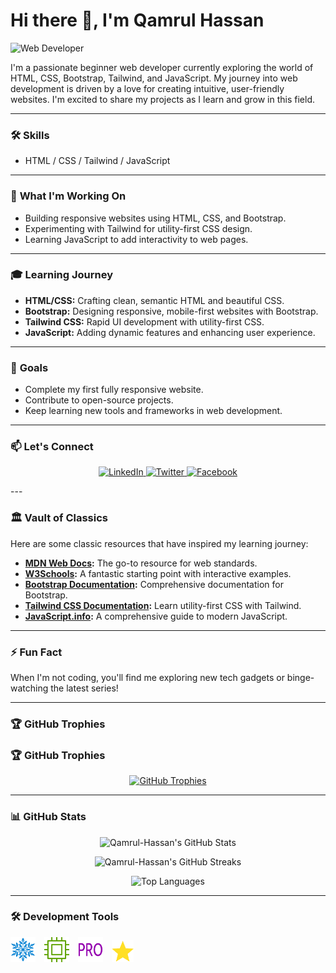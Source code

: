 # Hi there 👋, I'm Qamrul Hassan

![Web Developer](https://pbs.twimg.com/profile_banners/247298919/1724349046/600x200)

I'm a passionate beginner web developer currently exploring the world of HTML, CSS, Bootstrap, Tailwind, and JavaScript. My journey into web development is driven by a love for creating intuitive, user-friendly websites. I'm excited to share my projects as I learn and grow in this field.

---

### 🛠️ **Skills**
- HTML / CSS / Tailwind / JavaScript

---

### 🔭 **What I'm Working On**
- Building responsive websites using HTML, CSS, and Bootstrap.
- Experimenting with Tailwind for utility-first CSS design.
- Learning JavaScript to add interactivity to web pages.

---

### 🎓 **Learning Journey**
- **HTML/CSS:** Crafting clean, semantic HTML and beautiful CSS.
- **Bootstrap:** Designing responsive, mobile-first websites with Bootstrap.
- **Tailwind CSS:** Rapid UI development with utility-first CSS.
- **JavaScript:** Adding dynamic features and enhancing user experience.

---

### 🎯 **Goals**
- Complete my first fully responsive website.
- Contribute to open-source projects.
- Keep learning new tools and frameworks in web development.

---

### 📫 **Let's Connect**

<p align="center">
  <a href="https://www.linkedin.com/in/qamrul-hassan-a9b0a231/" target="_blank">
    <img src="https://img.shields.io/badge/LinkedIn-0077B5?style=for-the-badge&logo=linkedin&logoColor=white" alt="LinkedIn" />
  </a>
  <a href="https://x.com/Shajal1" target="_blank">
    <img src="https://img.shields.io/badge/Twitter-1DA1F2?style=for-the-badge&logo=twitter&logoColor=white" alt="Twitter" />
  </a>
  <a href="https://www.facebook.com/qamrul.h.shajal" target="_blank">
    <img src="https://img.shields.io/badge/Facebook-1877F2?style=for-the-badge&logo=facebook&logoColor=white" alt="Facebook" />
  </a>
</p>
---

### 🏛️ **Vault of Classics**

Here are some classic resources that have inspired my learning journey:

- **[MDN Web Docs](https://developer.mozilla.org/en-US/):** The go-to resource for web standards.
- **[W3Schools](https://www.w3schools.com/):** A fantastic starting point with interactive examples.
- **[Bootstrap Documentation](https://getbootstrap.com/docs/):** Comprehensive documentation for Bootstrap.
- **[Tailwind CSS Documentation](https://tailwindcss.com/docs):** Learn utility-first CSS with Tailwind.
- **[JavaScript.info](https://javascript.info/):** A comprehensive guide to modern JavaScript.

---

### ⚡ **Fun Fact**
When I'm not coding, you'll find me exploring new tech gadgets or binge-watching the latest series!

---

### 🏆 **GitHub Trophies**

### 🏆 **GitHub Trophies**

<p align="center">
  <a href="https://github.com/ryo-ma/github-profile-trophy">
    <img src="https://github-profile-trophy.vercel.app/?username=Qamrul-Hassan&theme=radical" alt="GitHub Trophies" />
  </a>
</p>


---

### 📊 **GitHub Stats**

<p align="center">
  <img src="https://github-readme-stats.vercel.app/api?username=Qamrul-Hassan&show_icons=true&theme=radical&count_private=true" alt="Qamrul-Hassan's GitHub Stats" />
</p>

<p align="center">
  <img src="https://github-readme-streak-stats.herokuapp.com/?user=Qamrul-Hassan&theme=radical" alt="Qamrul-Hassan's GitHub Streaks" />
</p>

<p align="center">
  <img src="https://github-readme-stats.vercel.app/api/top-langs/?username=Qamrul-Hassan&layout=compact&theme=radical&langs_count=8" alt="Top Languages" />
</p>

---

### 🛠️ **Development Tools**

<a href='https://archiveprogram.github.com/'><img src='https://raw.githubusercontent.com/acervenky/animated-github-badges/master/assets/acbadge.gif' width='40' height='40'></a> <a href='https://docs.github.com/en/developers'><img src='https://raw.githubusercontent.com/acervenky/animated-github-badges/master/assets/devbadge.gif' width='40' height='40'></a> <a href='https://github.com/pricing'><img src='https://raw.githubusercontent.com/acervenky/animated-github-badges/master/assets/pro.gif' width='40' height='40'></a> <a href='https://stars.github.com/'><img src='https://raw.githubusercontent.com/acervenky/animated-github-badges/master/assets/starbadge.gif' width='35' height='35'></a> 
